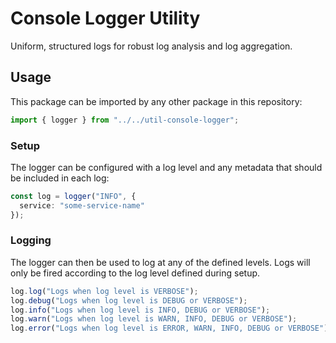 # Console Logger Utility

Uniform, structured logs for robust log analysis and log aggregation.

## Usage

This package can be imported by any other package in this repository:

```ts
import { logger } from "../../util-console-logger";
```

### Setup

The logger can be configured with a log level and any metadata that should be included in each log:

```ts
const log = logger("INFO", {
  service: "some-service-name"
});
```

### Logging

The logger can then be used to log at any of the defined levels. Logs will only be fired according to the log level defined during setup.

```ts
log.log("Logs when log level is VERBOSE");
log.debug("Logs when log level is DEBUG or VERBOSE");
log.info("Logs when log level is INFO, DEBUG or VERBOSE");
log.warn("Logs when log level is WARN, INFO, DEBUG or VERBOSE");
log.error("Logs when log level is ERROR, WARN, INFO, DEBUG or VERBOSE");
```

